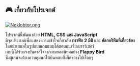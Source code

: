 ## 🎮 เกี่ยวกับโปรเจกต์
[![Noklobtor.png](https://i.postimg.cc/j5fsgJ9G/Noklobtor.png)](https://postimg.cc/LYHKhhmT)

โปรเจกต์นี้พัฒนาด้วย **HTML, CSS และ JavaScript**  
มีจุดประสงค์เพื่อแสดงความเข้าใจเกี่ยวกับ **กราฟิก 2 มิติ** และ **อัลกอริทึมที่เกี่ยวข้อง**  
โดยนำเสนอในรูปแบบเกมแบบโต้ตอบบนเว็บเบราว์เซอร์  
เกมนี้ได้รับแรงบันดาลใจจากเกมยอดนิยมอย่าง **Flappy Bird**  
ซึ่งผู้เล่นจะต้องควบคุมนกให้บินหลบสิ่งกีดขวางไปเรื่อยๆ

